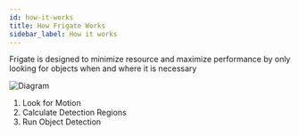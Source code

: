 ```yaml
---
id: how-it-works
title: How Frigate Works
sidebar_label: How it works
---
```


Frigate is designed to minimize resource and maximize performance by only looking for objects when and where it is necessary

![Diagram](/img/diagram.png)

1. Look for Motion
2. Calculate Detection Regions
3. Run Object Detection
